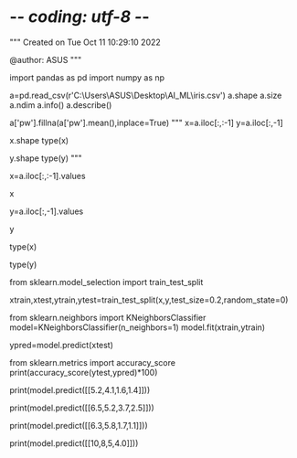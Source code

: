 
# -*- coding: utf-8 -*-
"""
Created on Tue Oct 11 10:29:10 2022

@author: ASUS
"""

import pandas as pd
import numpy as np

a=pd.read_csv(r'C:\Users\ASUS\Desktop\AI_ML\iris.csv')
a.shape
a.size
a.ndim
a.info()
a.describe()

a['pw'].fillna(a['pw'].mean(),inplace=True)
"""
x=a.iloc[:,:-1]
y=a.iloc[:,-1]

x.shape
type(x)

y.shape
type(y)
"""

x=a.iloc[:,:-1].values

x

y=a.iloc[:,-1].values

y

type(x)

type(y)

from sklearn.model_selection import train_test_split

xtrain,xtest,ytrain,ytest=train_test_split(x,y,test_size=0.2,random_state=0)

from sklearn.neighbors import KNeighborsClassifier
model=KNeighborsClassifier(n_neighbors=1)
model.fit(xtrain,ytrain)

ypred=model.predict(xtest)

from sklearn.metrics import accuracy_score
print(accuracy_score(ytest,ypred)*100)

print(model.predict([[5.2,4.1,1.6,1.4]]))

print(model.predict([[6.5,5.2,3.7,2.5]]))

print(model.predict([[6.3,5.8,1.7,1.1]]))

print(model.predict([[10,8,5,4.0]]))

